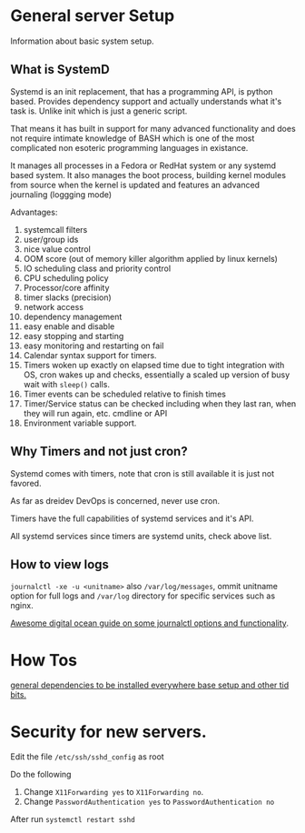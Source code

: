 General server Setup
====================
Information about basic system setup.


## What is SystemD

Systemd is an init replacement, that has a programming API, is python based.
Provides dependency support and actually understands what it's task is. Unlike init which is just a generic script.

That means it has built in support for many advanced functionality and does not require intimate knowledge of BASH which is one of the most complicated non esoteric programming languages in existance.

It manages all processes in a Fedora or RedHat system or any systemd based system. It also manages the boot process, building kernel modules from source when the kernel is updated and features an advanced journaling (loggging mode)

Advantages:


1. systemcall filters
2. user/group ids
3. nice value control
4. OOM score (out of memory killer algorithm applied by linux kernels)
5. IO scheduling class and priority control
6. CPU scheduling policy
7. Processor/core affinity 
8. timer slacks (precision)
9. network access
10. dependency management
11. easy enable and disable
12. easy stopping and starting
13. easy monitoring and restarting on fail
14. Calendar syntax support for timers.
15. Timers woken up exactly on elapsed time due to tight integration with OS, cron wakes up and checks, essentially a scaled up version of busy wait with `sleep()` calls.
16. Timer events can be scheduled relative to finish times
17. Timer/Service status can be checked including when they last ran, when they will run again, etc. cmdline or API
18. Environment variable support.



## Why Timers and not just cron?

Systemd comes with timers, note that cron is still available it is just not favored.

As far as dreidev DevOps is concerned, never use cron.

Timers have the full capabilities of systemd services and it's API.

All systemd services since timers are systemd units, check above list.



## How to view logs

`journalctl -xe -u <unitname>` also `/var/log/messages`, ommit unitname option for full logs 
and `/var/log` directory for specific services such as nginx.

[Awesome digital ocean guide on some journalctl options and functionality](https://www.digitalocean.com/community/tutorials/how-to-use-journalctl-to-view-and-manipulate-systemd-logs).





# How Tos

[general dependencies to be installed everywhere base setup and other tid bits.](general.md)


# Security for new servers.

Edit the file `/etc/ssh/sshd_config` as root

Do the following

1. Change `X11Forwarding yes` to `X11Forwarding no`.
2. Change `PasswordAuthentication yes` to `PasswordAuthentication no`

After run `systemctl restart sshd`
